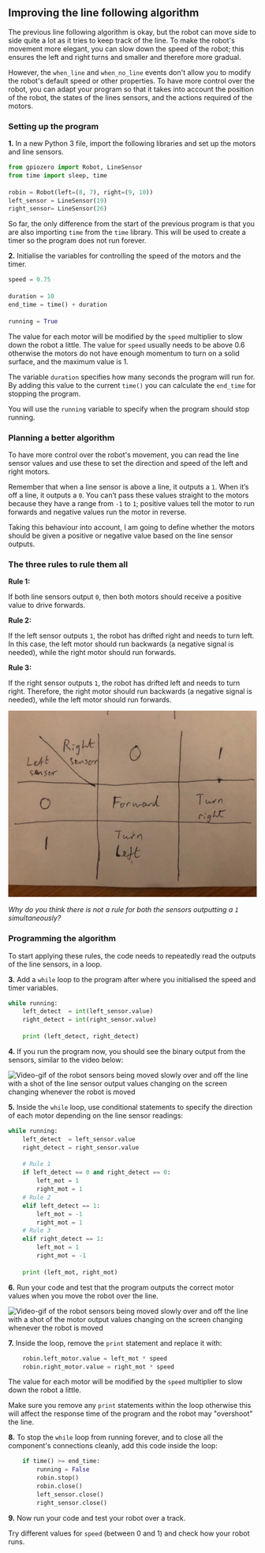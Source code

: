 [comment]: # (
Is this step open? Y/N
If so, short description of this step:
Related links:
Related files:
)

## Improving the line following algorithm

The previous line following algorithm is okay, but the robot can move side to side quite a lot as it tries to keep track of the line. To make the robot's movement more elegant, you can slow down the speed of the robot; this ensures the left and right turns and smaller and therefore more gradual.

However, the `when_line` and `when_no_line` events don't allow you to modify the robot's default speed or other properties. To have more control over the robot, you can adapt your program so that it takes into account the position of the robot, the states of the lines sensors, and the actions required of the motors.

### Setting up the program

**1.** In a new Python 3 file, import the following libraries and set up the motors and line sensors.

~~~ python
from gpiozero import Robot, LineSensor
from time import sleep, time

robin = Robot(left=(8, 7), right=(9, 10))
left_sensor = LineSensor(19)
right_sensor= LineSensor(26)
~~~

So far, the only difference from the start of the previous program is that you are also importing `time` from the `time` library. This will be used to create a timer so the program does not run forever. 

**2.** Initialise the variables for controlling the speed of the motors and the timer.

~~~ python 
speed = 0.75

duration = 10
end_time = time() + duration

running = True
~~~

The value for each motor will be modified by the `speed` multiplier to slow down the robot a little. The value for `speed` usually needs to be above 0.6 otherwise the motors do not have enough momentum to turn on a solid surface, and the maximum value is 1.

The variable `duration` specifies how many seconds the program will run for. By adding this value to the current `time()` you can calculate the `end_time` for stopping the program.

You will use the `running` variable to specify when the program should stop running.

### Planning a better algorithm

To have more control over the robot's movement, you can read the line sensor values and use these to set the direction and speed of the left and right motors.

Remember that when a line sensor is above a line, it outputs a `1`. When it’s off a line, it outputs a `0`. You can’t pass these values straight to the motors because they have a range from `-1` to `1`; positive values tell the motor to run forwards and negative values run the motor in reverse. 

Taking this behaviour into account, I am going to define whether the motors should be given a positive or negative value based on the line sensor outputs.

### The three rules to rule them all

**Rule 1:**

If both line sensors output `0`, then both motors should receive a positive value to drive forwards.

**Rule 2:**

If the left sensor outputs `1`, the robot has drifted right and needs to turn left. In this case, the left motor should run backwards (a negative signal is needed), while the right motor should run forwards.

**Rule 3:**

If the right sensor outputs `1`, the robot has drifted left and needs to turn right. Therefore, the right motor should run backwards (a negative signal is needed), while the left motor should run forwards.

![Image of a table showing the robot directions based on the left line sensor and right line sensor readings](images/3_9-table-sensor-values.jpeg)

*Why do you think there is not a rule for both the sensors outputting a `1` simultaneously?*

### Programming the algorithm

To start applying these rules, the code needs to repeatedly read the outputs of the line sensors, in a loop.

**3.** Add a `while` loop to the program after where you initialised the speed and timer variables.

~~~ python 
while running:
    left_detect  = int(left_sensor.value)
    right_detect = int(right_sensor.value)
    
	print (left_detect, right_detect)
~~~

**4.** If you run the program now, you should see the binary output from the sensors, similar to the video below:

![Video-gif of the robot sensors being moved slowly over and off the line with a shot of the line sensor output values changing on the screen changing whenever the robot is moved](images/3_9-binary-output-line-sensors)

**5.** Inside the `while` loop, use conditional statements to specify the direction of each motor depending on the line sensor readings:

~~~ python
while running:
    left_detect  = left_sensor.value
    right_detect = right_sensor.value
    
    # Rule 1
    if left_detect == 0 and right_detect == 0:
        left_mot = 1
        right_mot = 1
    # Rule 2
    elif left_detect == 1:
        left_mot = -1
        right_mot = 1
    # Rule 3
    elif right_detect == 1:
        left_mot = 1
        right_mot = -1

	print (left_mot, right_mot)    
~~~

**6.** Run your code and test that the program outputs the correct motor values when you move the robot over the line.

![Video-gif of the robot sensors being moved slowly over and off the line with a shot of the motor output values changing on the screen changing whenever the robot is moved](images/3_9-binary-output-motors)

**7.** Inside the loop, remove the `print` statement and replace it with:

~~~ python
    robin.left_motor.value = left_mot * speed
    robin.right_motor.value = right_mot * speed
~~~

The value for each motor will be modified by the `speed` multiplier to slow down the robot a little. 

Make sure you remove any `print` statements within the loop otherwise this will affect the response time of the program and the robot may "overshoot" the line.

**8.** To stop the `while` loop from running forever, and to close all the component's connections cleanly, add this code inside the loop:

~~~ python
    if time() >= end_time:
        running = False
        robin.stop()
        robin.close()
        left_sensor.close()
        right_sensor.close()
~~~

**9.** Now run your code and test your robot over a track.

Try different values for `speed` (between 0 and 1) and check how your robot runs.
